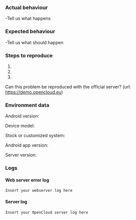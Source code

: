 ### Actual behaviour
-Tell us what happens

### Expected behaviour
-Tell us what should happen
 
### Steps to reproduce
1. 
2. 
3. 


Can this problem be reproduced with the official server?
(url: https://demo.opencloud.eu)


### Environment data
Android version:

Device model: 

Stock or customized system:

Android app version:

Server version:

### Logs
#### Web server error log
```
Insert your webserver log here
```

#### Server log
```
Insert your OpenCloud server log here
```
